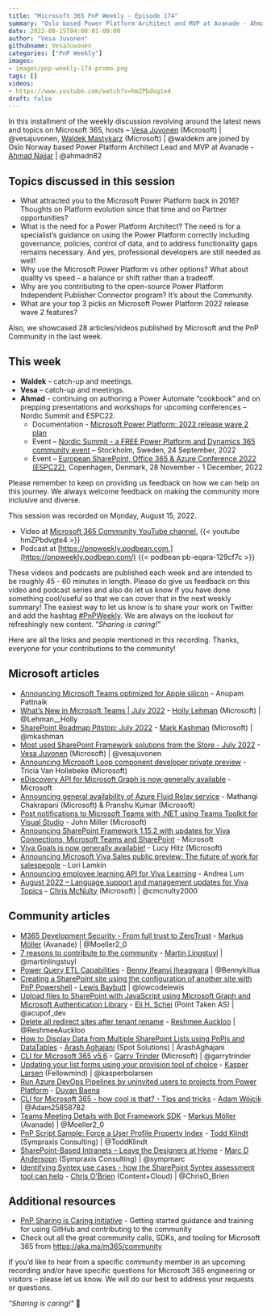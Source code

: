 ```yaml
---
title: "Microsoft 365 PnP Weekly - Episode 174"
summary: "Oslo based Power Platform Architect and MVP at Avanade - Ahmad Najjar, joins Microsoft’s Vesa Juvonen and Waldek Mastykarz to discuss evolution, need, connectors, and key wave 2 release features of Power Platform, plus latest 28 articles/videos from Microsoft/Community this week."
date: 2022-08-15T04:00:01-00:00
author: "Vesa Juvonen"
githubname: VesaJuvonen
categories: ["PnP Weekly"]
images:
- images/pnp-weekly-174-promo.png
tags: []
videos:
- https://www.youtube.com/watch?v=hmZPbdvgte4
draft: false
---
```


In this installment of the weekly discussion revolving around the latest news and topics on Microsoft 365, hosts – [Vesa Juvonen](https://twitter.com/vesajuvonen) (Microsoft) \| @vesajuvonen, [Waldek Mastykarz](https://twitter.com/waldekm) (Microsoft) \| @waldekm are joined by Oslo Norway based Power Platform Architect Lead and MVP at Avanade - [Ahmad Najjar](https://twitter.com/ahmadn82) \| @ahmadn82

## Topics discussed in this session

* What attracted you to the Microsoft Power Platform back in 2016? Thoughts on Platform evolution since that time and on Partner opportunities?
* What is the need for a Power Platform Architect? The need is for a specialist’s guidance on using the Power Platform correctly including governance, policies, control of data, and to address functionality gaps remains necessary. And yes, professional developers are still needed as well!
* Why use the Microsoft Power Platform vs other options? What about quality vs speed – a balance or shift rather than a tradeoff.
* Why are you contributing to the open-source Power Platform Independent Publisher Connector program? It’s about the Community.
* What are your top 3 picks on Microsoft Power Platform 2022 release wave 2 features?

Also, we showcased 28 articles/videos published by Microsoft and the PnP Community in the last week.

## This week

* **Waldek** – catch-up and meetings.
* **Vesa** – catch-up  and meetings.
* **Ahmad** - continuing on authoring a Power Automate “cookbook” and on prepping presentations and workshops for upcoming conferences – Nordic Summit and ESPC22.
    * Documentation - [Microsoft Power Platform: 2022 release wave 2
      plan](https://learn.microsoft.com/power-platform-release-plan/2022wave2/)
    * Event – [Nordic Summit - a FREE Power Platform and Dynamics 365 community
      event](https://nordicsummit.info/) – Stockholm, Sweden, 24 September, 2022
    * Event – [European SharePoint, Office 365 & Azure Conference 2022
      (ESPC22)](https://www.sharepointeurope.com/), Copenhagen, Denmark, 28
      November - 1 December, 2022


Please remember to keep on providing us feedback on how we can help on this journey. We always welcome feedback on making the community more inclusive and diverse.

This session was recorded on Monday, August 15, 2022.

*   Video at [Microsoft 365 Community YouTube channel.](https://aka.ms/m365pnp-videos)
    {{< youtube hmZPbdvgte4 >}}
*   Podcast at [https://pnpweekly.podbean.com.](https://pnpweekly.podbean.com/)
    {{< podbean pb-eqara-129cf7c >}}

These videos and podcasts are published each week and are intended to be roughly 45 - 60 minutes in length.  Please do give us feedback on this video and podcast series and also do let us know if you have done something cool/useful so that we can cover that in the next weekly summary! The easiest way to let us know is to share your work on Twitter and add the hashtag [#PnPWeekly](https://twitter.com/search?q=%23pnpweekly). We are always on the lookout for refreshingly new content. “_Sharing is caring!”_

Here are all the links and people mentioned in this recording. Thanks, everyone for your contributions to the community!

## Microsoft articles

* [Announcing Microsoft Teams optimized for Apple silicon](https://techcommunity.microsoft.com/t5/microsoft-teams-blog/announcing-microsoft-teams-optimized-for-apple-silicon/ba-p/3589463) - Anupam Pattnaik
* [What’s New in Microsoft Teams | July 2022](https://techcommunity.microsoft.com/t5/microsoft-teams-blog/what-s-new-in-microsoft-teams-july-2022/ba-p/3583944) - [Holly Lehman](https://twitter.com/Lehman__Holly) (Microsoft) | @Lehman__Holly
* [SharePoint Roadmap Pitstop: July 2022](https://techcommunity.microsoft.com/t5/microsoft-sharepoint-blog/sharepoint-roadmap-pitstop-july-2022/ba-p/3587231) - [Mark Kashman](https://twitter.com/mkashman) (Microsoft) | @mkashman
* [Most used SharePoint Framework solutions from the Store - July 2022](https://techcommunity.microsoft.com/t5/microsoft-sharepoint-blog/most-used-sharepoint-framework-solutions-from-the-store-july/ba-p/3597285) -  [Vesa Juvonen](https://twitter.com/vesajuvonen) (Microsoft) | @vesajuvonen
* [Announcing Microsoft Loop component developer private preview](https://devblogs.microsoft.com/microsoft365dev/announcing-microsoft-loop-component-developer-private-preview/) - Tricia Van Hollebeke (Microsoft)
* [eDiscovery API for Microsoft Graph is now generally available](https://devblogs.microsoft.com/microsoft365dev/ediscovery-api-for-microsoft-graph-is-now-generally-available/) - Microsoft
* [Announcing general availability of Azure Fluid Relay service](https://devblogs.microsoft.com/microsoft365dev/announcing-general-availability-of-azure-fluid-relay-service/) - Mathangi Chakrapani (Microsoft) & Pranshu Kumar (Microsoft)
* [Post notifications to Microsoft Teams with .NET using Teams Toolkit for Visual Studio](https://devblogs.microsoft.com/microsoft365dev/post-notifications-to-microsoft-teams-with-net-using-teams-toolkit-for-visual-studio/) - John Miller (Microsoft)
* [Announcing SharePoint Framework 1.15.2 with updates for Viva Connections, Microsoft Teams and SharePoint](https://devblogs.microsoft.com/microsoft365dev/announcing-sharepoint-framework-1-15-2-with-updates-for-viva-connections-microsoft-teams-and-sharepoint/) - Microsoft
* [Viva Goals is now generally available!](https://techcommunity.microsoft.com/t5/microsoft-viva-blog/viva-goals-is-now-generally-available/ba-p/3581813) - Lucy Hitz (Microsoft)
* [Announcing Microsoft Viva Sales public preview: The future of work for salespeople](https://techcommunity.microsoft.com/t5/microsoft-viva-blog/announcing-microsoft-viva-sales-public-preview-the-future-of/ba-p/3586178) - Lori Lamkin
* [Announcing employee learning API for Viva Learning](https://techcommunity.microsoft.com/t5/microsoft-viva-blog/announcing-employee-learning-api-for-viva-learning/ba-p/3568719) - Andrea Lum
* [August 2022 – Language support and management updates for Viva Topics](https://techcommunity.microsoft.com/t5/microsoft-viva-blog/august-2022-language-support-and-management-updates-for-viva/ba-p/3594023) - [Chris McNulty](https://twitter.com/cmcnulty2000) (Microsoft) | @cmcnulty2000

## Community articles

* [M365 Development Security - From full trust to ZeroTrust](https://pnp.github.io/blog/post/microsoft-365-development-security/) - [Markus Möller](https://twitter.com/Moeller2_0) (Avanade) | @Moeller2_0
* [7 reasons to contribute to the community](https://pnp.github.io/blog/post/7-reasons-to-contribute-to-the-community/) - [Martin Lingstuyl](https://twitter.com/martinlingstuyl) | @martinlingstuyl
* [Power Query ETL Capabilities](https://pnp.github.io/blog/post/power_query_etl/) - [Benny Ifeanyi Iheagwara](https://twitter.com/Bennykillua) | @Bennykillua
* [Creating a SharePoint site using the configuration of another site with PnP Powershell](https://pnp.github.io/blog/post/creating-a-sharepoint-site-using-the-configuration-of-another-site-with-pnp-powershell/) - [Lewis Baybutt](https://twitter.com/lowcodelewis) | @lowcodelewis
* [Upload files to SharePoint with JavaScript using Microsoft Graph and Microsoft Authentication Library](https://pnp.github.io/blog/post/upload-documents-to-sp-using-graph-and-msal/) - [Eli H. Schei](https://twitter.com/acupof_dev) (Point Taken AS) | @acupof_dev
* [Delete all redirect sites after tenant rename](https://pnp.github.io/blog/post/delete-all-redirect-sites-after-tenantrename/) - [Reshmee Auckloo](https://twitter.com/ReshmeeAuckloo) | @ReshmeeAuckloo
* [How to Display Data from Multiple SharePoint Lists using PnPjs and DataTables](https://pnp.github.io/blog/post/how-to-display-data-from-multiple-sharepoint-lists-using-pnpjs-and-datatables/) - [Arash Aghajani](https://github.com/ArashAghajani/) (Spot Solutions) | ArashAghajani
* [CLI for Microsoft 365 v5.6](https://pnp.github.io/blog/cli-for-microsoft-365/cli-for-microsoft-365-v5-6/) - [Garry Trinder](https://twitter.com/garrytrinder) (Microsoft) | @garrytrinder
* [Updating your list forms using your provision tool of choice](https://pnp.github.io/blog/post/updating-your-list-forms-using-your-provisioning-tool-of-choice/) - [Kasper Larsen](https://twitter.com/kasperbolarsen) (Fellowmind) | @kasperbolarsen
* [Run Azure DevOps Pipelines by uninvited users to projects from Power Platform](https://pnp.github.io/blog/post/run-pipelines-azure-devops-from-power-platform/) - [Duvan Baena](https://github.com/DuvanBaena/)
* [CLI for Microsoft 365 - how cool is that? - Tips and tricks](https://pnp.github.io/blog/post/cli-how-cool-is-that-tips-and-tricks/) - [Adam Wójcik](https://twitter.com/Adam25858782) | @Adam25858782
* [Teams Meeting Details with Bot Framework SDK](https://mmsharepoint.wordpress.com/2022/08/04/teams-meeting-details-with-bot-framework-sdk/) - [Markus Möller](https://twitter.com/Moeller2_0) (Avanade) | @Moeller2_0
* [PnP Script Sample: Force a User Profile Property Index](https://www.toddklindt.com/blog/Lists/Posts/Post.aspx?List=56f96349-3bb6-4087-94f4-7f95ff4ca81f&ID=893&Web=48e6fdd1-17db-4543-b2f9-6fc7185484fc) - [Todd Klindt](https://twitter.com/ToddKlindt) (Sympraxis Consulting) | @ToddKlindt
* [SharePoint-Based Intranets – Leave the Designers at Home](https://sympmarc.com/2022/07/27/sharepoint-based-intranets-leave-the-designers-at-home/) - [Marc D Andersopn](https://twitter.com/sympmarc) (Sympraxis Consulting) | @sympmarc
* [Identifying Syntex use cases - how the SharePoint Syntex assessment tool can help](https://www.sharepointnutsandbolts.com/2022/07/Syntex-use-cases-assessment-tool.html) - [Chris O'Brien](https://twitter.com/ChrisO_Brien) (Content+Cloud) | @ChrisO_Brien

## Additional resources

* [PnP Sharing is Caring initiative](https://aka.ms/sharing-is-caring) - Getting started guidance and training for using GitHub and contributing to the community
* Check out all the great community calls, SDKs, and tooling for Microsoft 365 from <https://aka.ms/m365/community>

If you’d like to hear from a specific community member in an upcoming recording and/or have specific questions for Microsoft 365 engineering or visitors – please let us know. We will do our best to address your requests or questions.

_"Sharing is caring!"_ 🧡
